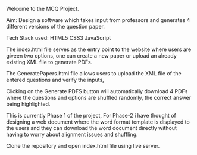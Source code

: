 Welcome to the MCQ Project.

Aim: Design a software which takes input from professors and generates 4 different versions of the question paper.

Tech Stack used:
HTML5
CSS3
JavaScript

The index.html file serves as the entry point to the website where users are giveen two options, one can create a new paper or upload an already existing XML file to generate PDFs.

The GeneratePapers.html file allows users to upload the XML file of the entered questions and verify the inputs,

Clicking on the Generate PDFS button will automatically download 4 PDFs where the questions and options are shuffled randomly, the correct answer being highlighted.

This is currently Phase 1 of the project, For Phase-2 i have thought of designing a web document where the word format template is displayed to the users and they can download the word document directly without having to worry about alignment issues and shuffling.

Clone the repository and open index.html file using live server.
